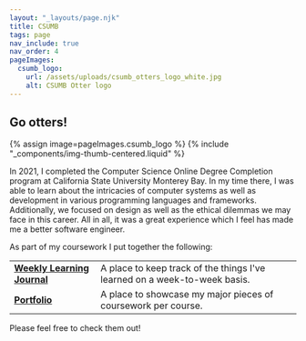 ```yaml
---
layout: "_layouts/page.njk"
title: CSUMB
tags: page
nav_include: true
nav_order: 4
pageImages:
  csumb_logo:
    url: /assets/uploads/csumb_otters_logo_white.jpg
    alt: CSUMB Otter logo
---
```

## Go otters!

{% assign image=pageImages.csumb_logo %}
{% include "_components/img-thumb-centered.liquid" %}

In 2021, I completed the Computer Science Online Degree Completion program at California State University Monterey Bay.
In my time there, I was able to learn about the intricacies of computer systems as well as development
in various programming languages and frameworks. Additionally, we focused on design as well as the ethical dilemmas
we may face in this career. All in all, it was a great experience which I feel has made me a better software engineer.

As part of my coursework I put together the following:

| | |
| ----------------------------------------------------------------- | ------------------------------------------------------------------------- |
| **[Weekly Learning Journal](https://journal.csumb.josevh.com/)**  | A place to keep track of the things I've learned on a week-to-week basis. |
| **[Portfolio](https://portfolio.csumb.josevh.com)**               | A place to showcase my major pieces of coursework per course.             |

Please feel free to check them out!
